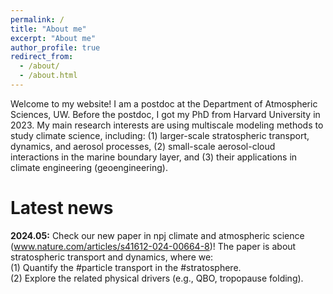 ```yaml
---
permalink: /
title: "About me"
excerpt: "About me"
author_profile: true
redirect_from: 
  - /about/
  - /about.html
---
```


Welcome to my website! I am a postdoc at the Department of Atmospheric Sciences, UW. Before the postdoc, I got my PhD from Harvard University in 2023. My main research interests are using multiscale modeling methods to study climate science, including: (1) larger-scale stratospheric transport, dynamics, and aerosol processes, (2) small-scale aerosol-cloud interactions in the marine boundary layer, and (3) their applications in climate engineering (geoengineering).

Latest news
======

**2024.05:** 
Check our new paper in npj climate and atmospheric science (www.nature.com/articles/s41612-024-00664-8)! The paper is about stratospheric transport and dynamics, where we: <br />
(1) Quantify the #particle transport in the #stratosphere. <br />
(2) Explore the related physical drivers (e.g., QBO, tropopause folding). <br />

